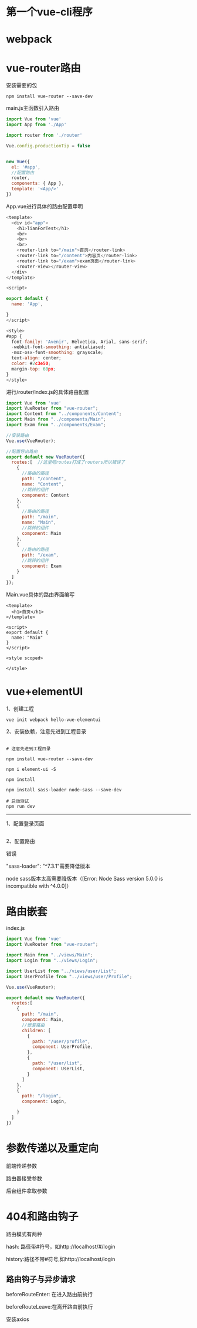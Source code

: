 # 第一个vue-cli程序



# webpack





# vue-router路由

安装需要的包

```
npm install vue-router --save-dev
```



main.js主函数引入路由

```js
import Vue from 'vue'
import App from './App'

import router from './router'

Vue.config.productionTip = false


new Vue({
  el: '#app',
  //配置路由
  router,
  components: { App },
  template: '<App/>'
})
```



App.vue进行具体的路由配置申明

```js
<template>
  <div id="app">
    <h1>lianForTest</h1>
    <br>
    <br>
    <br>
    <router-link to="/main">首页</router-link>
    <router-link to="/content">内容页</router-link>
    <router-link to="/exam">exam页面</router-link>
    <router-view></router-view>
  </div>
</template>

<script>

export default {
  name: 'App',

}
</script>

<style>
#app {
  font-family: 'Avenir', Helvetica, Arial, sans-serif;
  -webkit-font-smoothing: antialiased;
  -moz-osx-font-smoothing: grayscale;
  text-align: center;
  color: #2c3e50;
  margin-top: 60px;
}
</style>
```

进行/router/index.js的具体路由配置

```js
import Vue from 'vue'
import VueRouter from "vue-router";
import Content from "../components/Content";
import Main from "../components/Main";
import Exam from "../components/Exam";

//安装路由
Vue.use(VueRouter);

//配置导出路由
export default new VueRouter({
  routes:[  //这里吧routes打成了routers所以错误了
    {
      //路由的路径
      path: "/content",
      name: "Content",
      //跳转的组件
      component: Content
    },
    {
      //路由的路径
      path: "/main",
      name: "Main",
      //跳转的组件
      component: Main
    },
    {
      //路由的路径
      path: "/exam",
      //跳转的组件
      component: Exam
    }
  ]
});
```

Main.vue具体的路由界面编写

```vue
<template>
  <h1>首页</h1>
</template>

<script>
export default {
  name: "Main"
}
</script>

<style scoped>

</style>
```





# vue+elementUI

1、创建工程

```shell
vue init webpack hello-vue-elementui
```

2、安装依赖，注意先进到工程目录

```shell

# 注意先进到工程目录

npm install vue-router --save-dev

npm i element-ui -S

npm install

npm install sass-loader node-sass --save-dev

# 启动测试
npm run dev
```







---

1、配置登录页面

```

```







2、配置路由



错误

"sass-loader": "^7.3.1"需要降低版本

node sass版本太高需要降版本（[Error: Node Sass version 5.0.0 is incompatible with ^4.0.0]）





# 路由嵌套

index.js

```js
import Vue from 'vue'
import VueRouter from "vue-router";

import Main from "../views/Main";
import Login from "../views/Login";

import UserList from "../views/user/List";
import UserProfile from "../views/user/Profile";

Vue.use(VueRouter);

export default new VueRouter({
  routes:[
    {
      path: "/main",
      component: Main,
      //嵌套路由
      children: [
        {
          path: "/user/profile",
          component: UserProfile,
        },
        {
          path: "/user/list",
          component: UserList,
        }
      ]
    },
    {
      path: "/login",
      component: Login,

    }
  ]
})
```





# 参数传递以及重定向

前端传递参数

路由器接受参数

后台组件拿取参数







# 404和路由钩子

路由模式有两种

hash: 路径带#符号，如http://localhost/#/login 

history:路径不带#符号,如http://localhost/login





## 路由钩子与异步请求

beforeRouteEnter: 在进入路由前执行

beforeRouteLeave:在离开路由前执行





安装axios